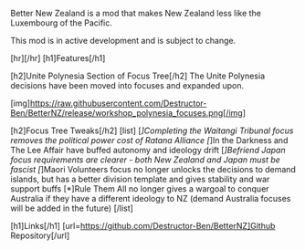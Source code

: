 Better New Zealand is a mod that makes New Zealand less like the Luxembourg of the Pacific.

This mod is in active development and is subject to change.

[hr][/hr]
[h1]Features[/h1]

[h2]Unite Polynesia Section of Focus Tree[/h2]
The Unite Polynesia decisions have been moved into focuses and expanded upon.

[img]https://raw.githubusercontent.com/Destructor-Ben/BetterNZ/release/workshop_polynesia_focuses.png[/img]

[h2]Focus Tree Tweaks[/h2]
[list]
  [*]Completing the Waitangi Tribunal focus removes the political power cost of Ratana Alliance
  [*]In the Darkness and The Lee Affair have buffed autonomy and ideology drift
  [*]Befriend Japan focus requirements are clearer - both New Zealand and Japan must be fascist
  [*]Maori Volunteers focus no longer unlocks the decisions to demand islands, but has a better division template and gives stability and war support buffs
  [*]Rule Them All no longer gives a wargoal to conquer Australia if they have a different ideology to NZ (demand Australia focuses will be added in the future)
[/list]

[h1]Links[/h1]
[url=https://github.com/Destructor-Ben/BetterNZ]Github Repository[/url]
